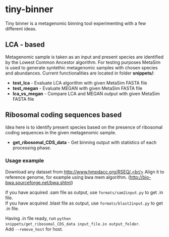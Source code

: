# tiny-binner

Tiny binner is a metagenomic binning tool experimenting with a few different ideas.

## LCA - based
 
Metagenomic sample is taken as an input and present species are identified by the Lowest Common Ancestor algorithm.
For testing purposes MetaSim is used to generate syntethic metagenomic samples with chosen species and abundances.
Current functionalities are located in folder **snippets/**:

* **test_lca** - Evaluate LCA algorithm with given MetaSim FASTA file
* **test_megan** - Evaluate MEGAN with given MetaSim FASTA file
* **lca_vs_megan** - Compare LCA and MEGAN output with given MetaSim FASTA file

## Ribosomal coding sequences based

Idea here is to identify present species based on the presence of ribosomal coding sequences in the given metagenomic
sample.

* **get_ribosomal_CDS_data** - Get binning output with statistics of each processing phase.

### Usage example

Download any dataset from http://www.hmpdacc.org/RSEQ/.<br/>
Align it to reference genome, for example using bwa mem algorithm. (http://bio-bwa.sourceforge.net/bwa.shtml)

If you have acquired .sam file as output, use <code>formats/sam2input.py</code> to get .in file.<br/>
If you have acquired .blast file as output, use <code>formats/blast2input.py</code> to get .in file.<br/>

Having .in file ready, run <code>python snippets/get_ribosomal_CDS_data input_file.in output_folder</code>.<br/>
Add <code>--remove_host</code> for host.
